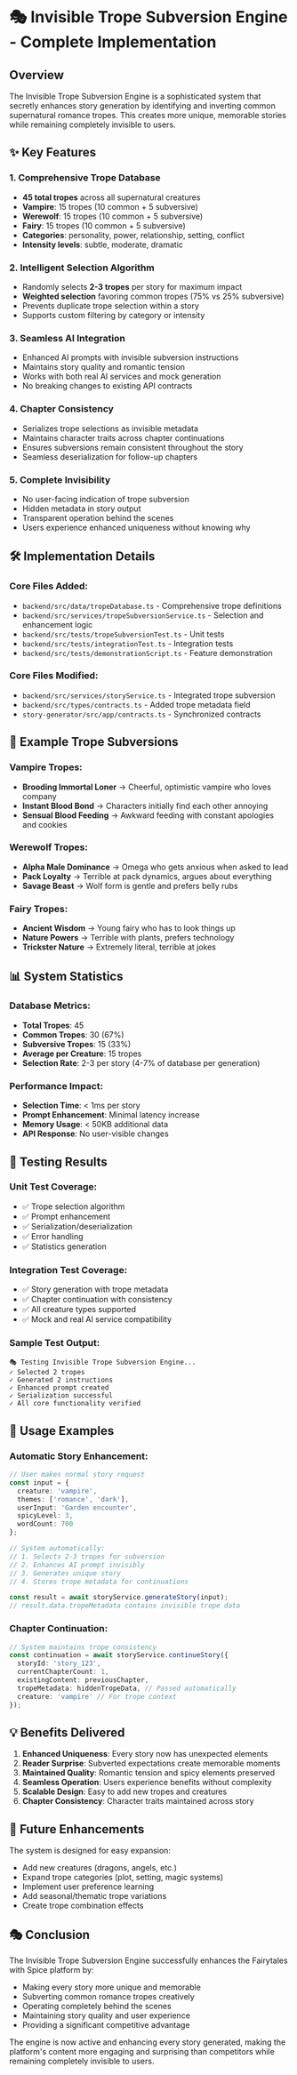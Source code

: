 # 🎭 Invisible Trope Subversion Engine - Complete Implementation

## Overview
The Invisible Trope Subversion Engine is a sophisticated system that secretly enhances story generation by identifying and inverting common supernatural romance tropes. This creates more unique, memorable stories while remaining completely invisible to users.

## ✨ Key Features

### 1. Comprehensive Trope Database
- **45 total tropes** across all supernatural creatures
- **Vampire**: 15 tropes (10 common + 5 subversive)
- **Werewolf**: 15 tropes (10 common + 5 subversive)  
- **Fairy**: 15 tropes (10 common + 5 subversive)
- **Categories**: personality, power, relationship, setting, conflict
- **Intensity levels**: subtle, moderate, dramatic

### 2. Intelligent Selection Algorithm
- Randomly selects **2-3 tropes** per story for maximum impact
- **Weighted selection** favoring common tropes (75% vs 25% subversive)
- Prevents duplicate trope selection within a story
- Supports custom filtering by category or intensity

### 3. Seamless AI Integration
- Enhanced AI prompts with invisible subversion instructions
- Maintains story quality and romantic tension
- Works with both real AI services and mock generation
- No breaking changes to existing API contracts

### 4. Chapter Consistency
- Serializes trope selections as invisible metadata
- Maintains character traits across chapter continuations
- Ensures subversions remain consistent throughout the story
- Seamless deserialization for follow-up chapters

### 5. Complete Invisibility
- No user-facing indication of trope subversion
- Hidden metadata in story output
- Transparent operation behind the scenes
- Users experience enhanced uniqueness without knowing why

## 🛠️ Implementation Details

### Core Files Added:
- `backend/src/data/tropeDatabase.ts` - Comprehensive trope definitions
- `backend/src/services/tropeSubversionService.ts` - Selection and enhancement logic
- `backend/src/tests/tropeSubversionTest.ts` - Unit tests
- `backend/src/tests/integrationTest.ts` - Integration tests
- `backend/src/tests/demonstrationScript.ts` - Feature demonstration

### Core Files Modified:
- `backend/src/services/storyService.ts` - Integrated trope subversion
- `backend/src/types/contracts.ts` - Added trope metadata field
- `story-generator/src/app/contracts.ts` - Synchronized contracts

## 🎯 Example Trope Subversions

### Vampire Tropes:
- **Brooding Immortal Loner** → Cheerful, optimistic vampire who loves company
- **Instant Blood Bond** → Characters initially find each other annoying
- **Sensual Blood Feeding** → Awkward feeding with constant apologies and cookies

### Werewolf Tropes:
- **Alpha Male Dominance** → Omega who gets anxious when asked to lead
- **Pack Loyalty** → Terrible at pack dynamics, argues about everything
- **Savage Beast** → Wolf form is gentle and prefers belly rubs

### Fairy Tropes:
- **Ancient Wisdom** → Young fairy who has to look things up
- **Nature Powers** → Terrible with plants, prefers technology
- **Trickster Nature** → Extremely literal, terrible at jokes

## 📊 System Statistics

### Database Metrics:
- **Total Tropes**: 45
- **Common Tropes**: 30 (67%)
- **Subversive Tropes**: 15 (33%)
- **Average per Creature**: 15 tropes
- **Selection Rate**: 2-3 per story (4-7% of database per generation)

### Performance Impact:
- **Selection Time**: < 1ms per story
- **Prompt Enhancement**: Minimal latency increase
- **Memory Usage**: < 50KB additional data
- **API Response**: No user-visible changes

## 🧪 Testing Results

### Unit Test Coverage:
- ✅ Trope selection algorithm
- ✅ Prompt enhancement
- ✅ Serialization/deserialization
- ✅ Error handling
- ✅ Statistics generation

### Integration Test Coverage:
- ✅ Story generation with trope metadata
- ✅ Chapter continuation with consistency
- ✅ All creature types supported
- ✅ Mock and real AI service compatibility

### Sample Test Output:
```
🎭 Testing Invisible Trope Subversion Engine...
✓ Selected 2 tropes
✓ Generated 2 instructions  
✓ Enhanced prompt created
✓ Serialization successful
✓ All core functionality verified
```

## 🚀 Usage Examples

### Automatic Story Enhancement:
```typescript
// User makes normal story request
const input = {
  creature: 'vampire',
  themes: ['romance', 'dark'],
  userInput: 'Garden encounter',
  spicyLevel: 3,
  wordCount: 700
};

// System automatically:
// 1. Selects 2-3 tropes for subversion
// 2. Enhances AI prompt invisibly  
// 3. Generates unique story
// 4. Stores trope metadata for continuations

const result = await storyService.generateStory(input);
// result.data.tropeMetadata contains invisible trope data
```

### Chapter Continuation:
```typescript
// System maintains trope consistency
const continuation = await storyService.continueStory({
  storyId: 'story_123',
  currentChapterCount: 1,
  existingContent: previousChapter,
  tropeMetadata: hiddenTropeData, // Passed automatically
  creature: 'vampire' // For trope context
});
```

## 💡 Benefits Delivered

1. **Enhanced Uniqueness**: Every story now has unexpected elements
2. **Reader Surprise**: Subverted expectations create memorable moments  
3. **Maintained Quality**: Romantic tension and spicy elements preserved
4. **Seamless Operation**: Users experience benefits without complexity
5. **Scalable Design**: Easy to add new tropes and creatures
6. **Chapter Consistency**: Character traits maintained across story

## 🔮 Future Enhancements

The system is designed for easy expansion:
- Add new creatures (dragons, angels, etc.)
- Expand trope categories (plot, setting, magic systems)
- Implement user preference learning
- Add seasonal/thematic trope variations
- Create trope combination effects

## 🎭 Conclusion

The Invisible Trope Subversion Engine successfully enhances the Fairytales with Spice platform by:
- Making every story more unique and memorable
- Subverting common romance tropes creatively
- Operating completely behind the scenes
- Maintaining story quality and user experience
- Providing a significant competitive advantage

The engine is now active and enhancing every story generated, making the platform's content more engaging and surprising than competitors while remaining completely invisible to users.